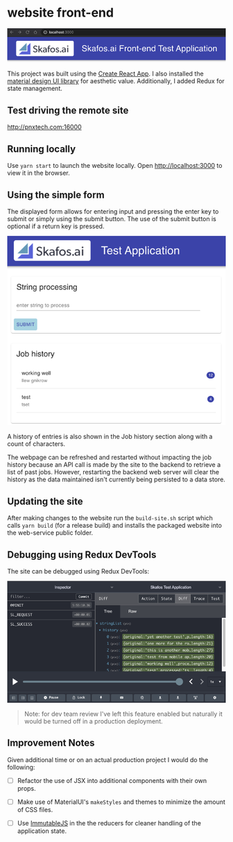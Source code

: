 # website front-end

![](website.png)

This project was built using the [Create React App](https://github.com/facebook/create-react-app). I also installed the [material design UI library](https://material-ui.com/) for aesthetic value.
Additionally, I added Redux for state management.

## Test driving the remote site
http://pnxtech.com:16000

## Running locally
Use `yarn start` to launch the website locally.
Open [http://localhost:3000](http://localhost:3000) to view it in the browser.

## Using the simple form
The displayed form allows for entering input and pressing the enter key to submit or simply using the submit button.  The use of the submit button is optional if a return key is pressed.

![](webui.png)

A history of entries is also shown in the Job history section along with a count of characters.

The webpage can be refreshed and restarted without impacting the job history because an API call is made by the site to the backend to retrieve a list of past jobs.  However, restarting the backend web server will clear the history as the data maintained isn't currently being persisted to a data store.

## Updating the site
After making changes to the website run the `build-site.sh` script which calls `yarn build` (for a release build) and installs the packaged website into the web-service public folder.

## Debugging using Redux DevTools
The site can be debugged using Redux DevTools:

![](redux-devtools.png)

> Note: for dev team review I've left this feature enabled but naturally it would be turned off in a production deployment.

## Improvement Notes
Given additional time or on an actual production project I would do the following:

- [ ] Refactor the use of JSX into additional components with their own props.
- [ ] Make use of MaterialUI's `makeStyles` and themes to minimize the amount of CSS files.
- [ ] Use [ImmutableJS](https://immutable-js.github.io/immutable-js/docs/#/) in the the reducers for cleaner handling of the application state.

